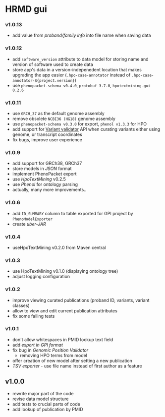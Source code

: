 # HRMD gui

### v1.0.13
- add value from *proband/family info* into file name when saving data

### v1.0.12
- add `software_version` attribute to data model for storing name and version of software used to create data
- store app's data in a version-indepenedent location that makes upgrading the app easier (`.hpo-case-annotator` instead of `.hpo-case-annotator-${project.version}`)
- use `phenopacket-schema v0.4.0`, `protobuf 3.7.0`, `hpotextmining-gui 0.2.6`

### v1.0.11
- use `GRCH_37` as the default genome assembly
- remove obsolete `NCBI36 (HG18)` genome assembly
- use `phenopacket-schema v0.3.0` for export, `phenol v1.3.3` for HPO
- add support for [Variant validator](https://variantvalidator.org/) API when curating variants either using genome, or transcript coordinates
- fix bugs, improve user experience

### v1.0.9
- add support for GRCh38, GRCh37
- store models in *JSON* format
- implement PhenoPacket export
- use *HpoTextMining* v0.2.5
- use *Phenol* for ontology parsing
- actually, many more improvements..

### v1.0.6
- add `ID_SUMMARY` column to table exported for GPI project by `PhenoModelExporter`
- create *uber-JAR*

### v1.0.4
- useHpoTextMining v0.2.0 from Maven central

### v1.0.3
- use HpoTextMining v0.1.0 (displaying ontology tree)
- adjust logging configuration

### v1.0.2
- improve viewing curated publications (proband ID, variants, variant classes)
- allow to view and edit current publication attributes
- fix some failing tests

### v1.0.1
- don't allow whitespaces in PMID lookup text field
- add *export in GPI format*
- fix bug in *Genomic Position Validator*
    - removing HPO terms from model
- offer creation of new model after setting a new publication
- *TSV exporter* - use file name instead of first author as a feature

## v1.0.0
- rewrite major part of the code
- revise data model structure
- add tests to crucial parts of code
- add lookup of publication by PMID
